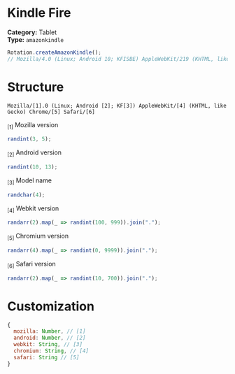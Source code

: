# Kindle Fire
**Category:** Tablet <br>
**Type:** `amazonkindle`

```javascript
Rotation.createAmazonKindle();
// Mozilla/4.0 (Linux; Android 10; KFISBE) AppleWebKit/219 (KHTML, like Gecko) Chrome/9057.6430 Safari/556
```

# Structure
```
Mozilla/[1].0 (Linux; Android [2]; KF[3]) AppleWebKit/[4] (KHTML, like Gecko) Chrome/[5] Safari/[6]
```

<sub>[1]</sub> Mozilla version <br>
```javascript
randint(3, 5);
```

<sub>[2]</sub> Android version <br>
```javascript
randint(10, 13);
```

<sub>[3]</sub> Model name <br>
```javascript
randchar(4);
```

<sub>[4]</sub> Webkit version <br>
```javascript
randarr(2).map(_ => randint(100, 999)).join(".");
```

<sub>[5]</sub> Chromium version <br>
```javascript
randarr(4).map(_ => randint(0, 9999)).join(".");
```

<sub>[6]</sub> Safari version <br>
```javascript
randarr(2).map(_ => randint(10, 700)).join(".");
```

# Customization
```javascript
{
  mozilla: Number, // [1]
  android: Number, // [2]
  webkit: String, // [3]
  chromium: String, // [4]
  safari: String // [5]
}
```